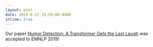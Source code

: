 ```yaml
---
layout: post
date: 2019-8-22 15:59:00-0400
inline: true
---
```


Our paper [Humor Detection: A Transformer Gets the Last Laugh](https://www.aclweb.org/anthology/D19-1372.pdf) was accepted to EMNLP 2019! 
